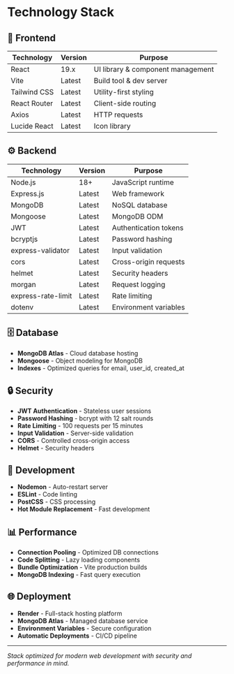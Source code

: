 # Technology Stack

## 🔧 Frontend
| Technology | Version | Purpose |
|------------|---------|---------|
| React | 19.x | UI library & component management |
| Vite | Latest | Build tool & dev server |
| Tailwind CSS | Latest | Utility-first styling |
| React Router | Latest | Client-side routing |
| Axios | Latest | HTTP requests |
| Lucide React | Latest | Icon library |

## ⚙️ Backend  
| Technology | Version | Purpose |
|------------|---------|---------|
| Node.js | 18+ | JavaScript runtime |
| Express.js | Latest | Web framework |
| MongoDB | Latest | NoSQL database |
| Mongoose | Latest | MongoDB ODM |
| JWT | Latest | Authentication tokens |
| bcryptjs | Latest | Password hashing |
| express-validator | Latest | Input validation |
| cors | Latest | Cross-origin requests |
| helmet | Latest | Security headers |
| morgan | Latest | Request logging |
| express-rate-limit | Latest | Rate limiting |
| dotenv | Latest | Environment variables |

## 🗄️ Database
- **MongoDB Atlas** - Cloud database hosting
- **Mongoose** - Object modeling for MongoDB
- **Indexes** - Optimized queries for email, user_id, created_at

## 🔒 Security
- **JWT Authentication** - Stateless user sessions
- **Password Hashing** - bcrypt with 12 salt rounds  
- **Rate Limiting** - 100 requests per 15 minutes
- **Input Validation** - Server-side validation
- **CORS** - Controlled cross-origin access
- **Helmet** - Security headers

## 🚀 Development
- **Nodemon** - Auto-restart server
- **ESLint** - Code linting
- **PostCSS** - CSS processing
- **Hot Module Replacement** - Fast development

## 📊 Performance
- **Connection Pooling** - Optimized DB connections
- **Code Splitting** - Lazy loading components  
- **Bundle Optimization** - Vite production builds
- **MongoDB Indexing** - Fast query execution

## 🌐 Deployment
- **Render** - Full-stack hosting platform
- **MongoDB Atlas** - Managed database service
- **Environment Variables** - Secure configuration
- **Automatic Deployments** - CI/CD pipeline

---
*Stack optimized for modern web development with security and performance in mind.*
